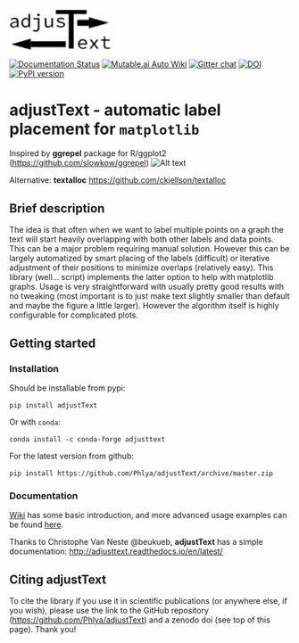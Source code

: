 <img src="https://github.com/Phlya/adjustText/blob/master/adjustText_logo.svg" width="183">

[![Documentation Status](https://readthedocs.org/projects/adjusttext/badge/?version=latest)](http://adjusttext.readthedocs.io/en/latest/?badge=latest)
[![Mutable.ai Auto Wiki](https://img.shields.io/badge/Auto_Wiki-Mutable.ai-blue)](https://wiki.mutable.ai/Phlya/adjustText)
[![Gitter chat](https://badges.gitter.im/gitterHQ/gitter.png)](https://gitter.im/adjustText/Lobby) 
[![DOI](https://zenodo.org/badge/49349828.svg)](https://zenodo.org/badge/latestdoi/49349828)
[![PyPI version](https://badge.fury.io/py/adjustText.svg)](https://badge.fury.io/py/adjustText)

# adjustText - automatic label placement for `matplotlib`

Inspired by **ggrepel** package for R/ggplot2 (https://github.com/slowkow/ggrepel) 
![Alt text](figures/mtcars.gif "Labelled mtcars dataset")

Alternative: **textalloc** https://github.com/ckjellson/textalloc

## Brief description

The idea is that often when we want to label multiple points on a graph the text will start heavily overlapping with both other labels and data points. This can be a major problem requiring manual solution. However this can be largely automatized by smart placing of the labels (difficult) or iterative adjustment of their positions to minimize overlaps (relatively easy). This library (well... script) implements the latter option to help with matplotlib graphs. Usage is very straightforward with usually pretty good results with no tweaking (most important is to just make text slightly smaller than default and maybe the figure a little larger). However the algorithm itself is highly configurable for complicated plots.

## Getting started

### Installation

Should be installable from pypi:
```
pip install adjustText
```
Or with `conda`:
```
conda install -c conda-forge adjusttext 
```

For the latest version from github:
```
pip install https://github.com/Phlya/adjustText/archive/master.zip
```

### Documentation

[Wiki] has some basic introduction, and more advanced usage examples can be found [here].

Thanks to Christophe Van Neste @beukueb, **adjustText** has a simple documentation:
http://adjusttext.readthedocs.io/en/latest/

[Wiki]: https://github.com/Phlya/adjustText/wiki
[here]: https://github.com/Phlya/adjustText/blob/master/docs/source/Examples.ipynb

## Citing **adjustText**

To cite the library if you use it in scientific publications (or anywhere else, if you wish), please use the link to the GitHub repository (https://github.com/Phlya/adjustText) and a zenodo doi (see top of this page). Thank you!
